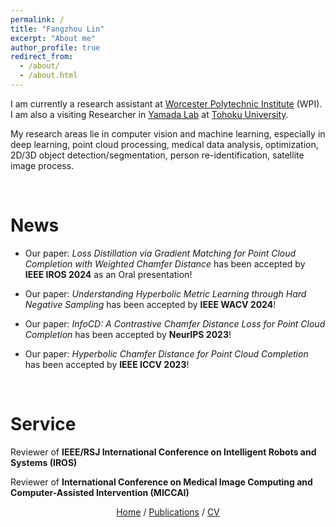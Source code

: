 ```yaml
---
permalink: /
title: "Fangzhou Lin"
excerpt: "About me"
author_profile: true
redirect_from: 
  - /about/
  - /about.html
---
```


I am currently a research assistant at [Worcester Polytechnic Institute](https://www.wpi.edu/) (WPI). I am also a visiting Researcher in [Yamada Lab](https://yamada-lab.gr.jp/en/index.html) at [Tohoku University](https://www.tohoku.ac.jp/en/).


<!-- I am currently a research assistant in Robotic Engineering and Computer Engineering at [Worcester Polytechnic Institute](https://www.wpi.edu/) (WPI).
I am a research assistant at [Robotic Materials Group](https://wp.wpi.edu/roboticmaterialsgroup/) at WPI under the supervision of [Prof. Markus Nemitz](https://www.wpi.edu/people/faculty/mnemitz).
I have also worked as a research intern in the [Biorobotics Lab](http://biorobotics.ri.cmu.edu/index.php) at [Carnegie Mellon University](https://www.cmu.edu/), advised by [Prof. Howie Choset](https://www.ri.cmu.edu/ri-faculty/howie-choset/).
 -->

My research areas lie in computer vision and machine learning, especially in deep learning, point cloud processing, medical data analysis, optimization, 2D/3D object detection/segmentation, person re-identification, satellite image process. 
<!-- My research focuses on the application of additive manufacturing technology to the fabrication of made-to-order robots.  -->
<!-- My recent works have been on employing computer vision and computer graphics technechnics to improve the manufacturing process. -->

<br/>

# News

- Our paper: *Loss Distillation via Gradient Matching for Point Cloud Completion with Weighted Chamfer Distance* has been accepted by **IEEE IROS 2024** as an Oral presentation!

- Our paper: *Understanding Hyperbolic Metric Learning through Hard Negative Sampling* has been accepted by **IEEE WACV 2024**!

- Our paper: *InfoCD: A Contrastive Chamfer Distance Loss for Point Cloud Completion* has been accepted by **NeurIPS 2023**!

- Our paper: *Hyperbolic Chamfer Distance for Point Cloud Completion* has been accepted by **IEEE ICCV 2023**!

<br/>

# Service
Reviewer of **IEEE/RSJ International Conference on Intelligent Robots and Systems (IROS)**

Reviewer of **International Conference on Medical Image Computing and Computer-Assisted Intervention (MICCAI)**
<br/>

<p style="text-align: center;"> 
  <a href="https://ark1234.github.io/">Home</a>
  /
  <a href="https://ark1234.github.io//publications/">Publications</a>
  /
  <a href="https://ark1234.github.io//files/Fangzhou_Lin_CV.pdf">CV</a>
</p>

<br/>


<!-- <iframe 
  width="560" height="315" 
  src="https://www.youtube.com/embed/Q5BHOogOOLo?autoplay=1&mute=1" 
  title="YouTube video player" 
  frameborder="0" 
  allow="accelerometer; autoplay; clipboard-write; encrypted-media; gyroscope; picture-in-picture; web-share" allowfullscreen>
</iframe> -->

